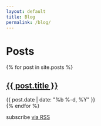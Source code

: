 ```yaml
---
layout: default
title: Blog
permalink: /blog/
---
```


<div>

  <h1>Posts</h1>

  <div>
    {% for post in site.posts %}
      <h2><a href="{{ post.url | prepend: site.baseurl }}">{{ post.title }}</a></h2>
      <div>{{ post.date | date: "%b %-d, %Y" }}</div>
    {% endfor %}
  </div>

  <p>subscribe <a href="{{ "/feed.xml" | prepend: site.baseurl }}">via RSS</a></p>

</div>
